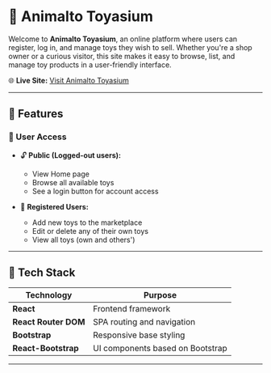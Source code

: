 # 🧸 Animalto Toyasium

Welcome to **Animalto Toyasium**, an online platform where users can register, log in, and manage toys they wish to sell. Whether you're a shop owner or a curious visitor, this site makes it easy to browse, list, and manage toy products in a user-friendly interface.

🌐 **Live Site:** [Visit Animalto Toyasium](https://venerable-halva-459ef0.netlify.app/)

---

## 📌 Features

### 👤 User Access

- 🔓 **Public (Logged-out users):**

  - View Home page
  - Browse all available toys
  - See a login button for account access

- 🔐 **Registered Users:**
  - Add new toys to the marketplace
  - Edit or delete any of their own toys
  - View all toys (own and others')

---

## 🚀 Tech Stack

| Technology           | Purpose                          |
| -------------------- | -------------------------------- |
| **React**            | Frontend framework               |
| **React Router DOM** | SPA routing and navigation       |
| **Bootstrap**        | Responsive base styling          |
| **React-Bootstrap**  | UI components based on Bootstrap |

---
